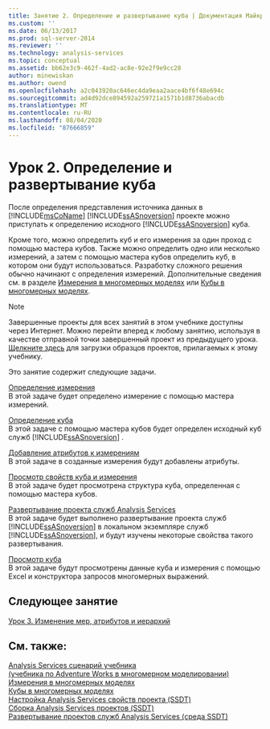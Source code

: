 ```yaml
---
title: Занятие 2. Определение и развертывание куба | Документация Майкрософт
ms.custom: ''
ms.date: 06/13/2017
ms.prod: sql-server-2014
ms.reviewer: ''
ms.technology: analysis-services
ms.topic: conceptual
ms.assetid: bb62e3c9-462f-4ad2-ac8e-92e2f9e9cc28
author: minewiskan
ms.author: owend
ms.openlocfilehash: a2c043920ac646ec4da9eaa2aace4bf6f48e694c
ms.sourcegitcommit: ad4d92dce894592a259721a1571b1d8736abacdb
ms.translationtype: MT
ms.contentlocale: ru-RU
ms.lasthandoff: 08/04/2020
ms.locfileid: "87666859"
---
```

# <a name="lesson-2-defining-and-deploying-a-cube"></a>Урок 2. Определение и развертывание куба
  После определения представления источника данных в [!INCLUDE[msCoName](../includes/msconame-md.md)] [!INCLUDE[ssASnoversion](../includes/ssasnoversion-md.md)] проекте можно приступать к определению исходного [!INCLUDE[ssASnoversion](../includes/ssasnoversion-md.md)] куба.  
  
 Кроме того, можно определить куб и его измерения за один проход с помощью мастера кубов. Также можно определить одно или несколько измерений, а затем с помощью мастера кубов определить куб, в котором они будут использоваться. Разработку сложного решения обычно начинают с определения измерений. Дополнительные сведения см. в разделе [Измерения в многомерных моделях](multidimensional-models/dimensions-in-multidimensional-models.md) или [Кубы в многомерных моделях](multidimensional-models/cubes-in-multidimensional-models.md).  
  
> [!NOTE]  
>  Завершенные проекты для всех занятий в этом учебнике доступны через Интернет. Можно перейти вперед к любому занятию, используя в качестве отправной точки завершенный проект из предыдущего урока. [Щелкните здесь](https://go.microsoft.com/fwlink/?LinkID=221866) для загрузки образцов проектов, прилагаемых к этому учебнику.  
  
 Это занятие содержит следующие задачи.  
  
 [Определение измерения](lesson-2-1-defining-a-dimension.md)  
 В этой задаче будет определено измерение с помощью мастера измерений.  
  
 [Определение куба](lesson-2-2-defining-a-cube.md)  
 В этой задаче с помощью мастера кубов будет определен исходный куб служб [!INCLUDE[ssASnoversion](../includes/ssasnoversion-md.md)] .  
  
 [Добавление атрибутов к измерениям](lesson-2-3-adding-attributes-to-dimensions.md)  
 В этой задаче в созданные измерения будут добавлены атрибуты.  
  
 [Просмотр свойств куба и измерения](lesson-2-4-reviewing-cube-and-dimension-properties.md)  
 В этой задаче будет просмотрена структура куба, определенная с помощью мастера кубов.  
  
 [Развертывание проекта служб Analysis Services](lesson-2-5-deploying-an-analysis-services-project.md)  
 В этой задаче будет выполнено развертывание проекта служб [!INCLUDE[ssASnoversion](../includes/ssasnoversion-md.md)] в локальном экземпляре служб [!INCLUDE[ssASnoversion](../includes/ssasnoversion-md.md)], и будут изучены некоторые свойства такого развертывания.  
  
 [Просмотр куба](lesson-2-6-browsing-the-cube.md)  
 В этой задаче будут просмотрены данные куба и измерения с помощью Excel и конструктора запросов многомерных выражений.  
  
## <a name="next-lesson"></a>Следующее занятие  
 [Урок 3. Изменение мер, атрибутов и иерархий](lesson-3-modifying-measures-attributes-and-hierarchies.md)  
  
## <a name="see-also"></a>См. также:  
 [Analysis Services сценарий учебника](analysis-services-tutorial-scenario.md)   
 [&#40;учебника по Adventure Works в многомерном моделировании&#41;](multidimensional-modeling-adventure-works-tutorial.md)   
 [Измерения в многомерных моделях](multidimensional-models/dimensions-in-multidimensional-models.md)   
 [Кубы в многомерных моделях](multidimensional-models/cubes-in-multidimensional-models.md)   
 [Настройка Analysis Services свойств проекта &#40;SSDT&#41;](multidimensional-models/configure-analysis-services-project-properties-ssdt.md)   
 [Сборка Analysis Services проектов &#40;SSDT&#41;](multidimensional-models/build-analysis-services-projects-ssdt.md)   
 [Развертывание проектов служб Analysis Services (среда SSDT)](multidimensional-models/deploy-analysis-services-projects-ssdt.md)  
  
  
